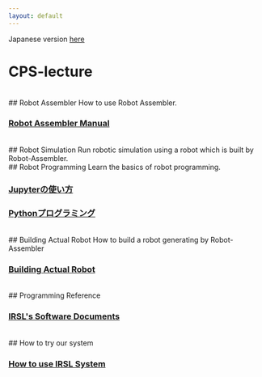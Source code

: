 ```yaml
---
layout: default
---
```


Japanese version [here](./index.ja.html)

# CPS-lecture

<br>
## Robot Assembler
How to use Robot Assembler.

### [Robot Assembler Manual](https://github.com/IRSL-tut/CPS-lecture/wiki/RobotAssembler%E3%81%AE%E4%BD%BF%E3%81%84%E6%96%B9)

<br>
## Robot Simulation
Run robotic simulation using a robot which is built by Robot-Assembler.

<br>
## Robot Programming
Learn the basics of robot programming.

### [Jupyterの使い方](https://github.com/IRSL-tut/CPS-lecture/wiki/Jupyter%E3%81%AE%E4%BD%BF%E3%81%84%E6%96%B9)

### [Pythonプログラミング](https://github.com/IRSL-tut/CPS-lecture/wiki/Python%E3%83%97%E3%83%AD%E3%82%B0%E3%83%A9%E3%83%9F%E3%83%B3%E3%82%B0)

<br>
## Building Actual Robot
How to build a robot generating by Robot-Assembler

### [Building Actual Robot](https://github.com/IRSL-tut/CPS-lecture/wiki/Assember%E3%81%A7%E4%BD%9C%E3%81%A3%E3%81%9F%E3%83%AD%E3%83%9C%E3%83%83%E3%83%88%E3%81%AE%E4%BD%9C%E6%88%90%E6%96%B9%E6%B3%95)

<br>
## Programming Reference

### [IRSL's Software Documents](https://irsl-tut.github.io/irsl_documents/)

<br>
## How to try our system

### [How to use IRSL System](https://github.com/IRSL-tut/irsl_docker_irsl_system)
